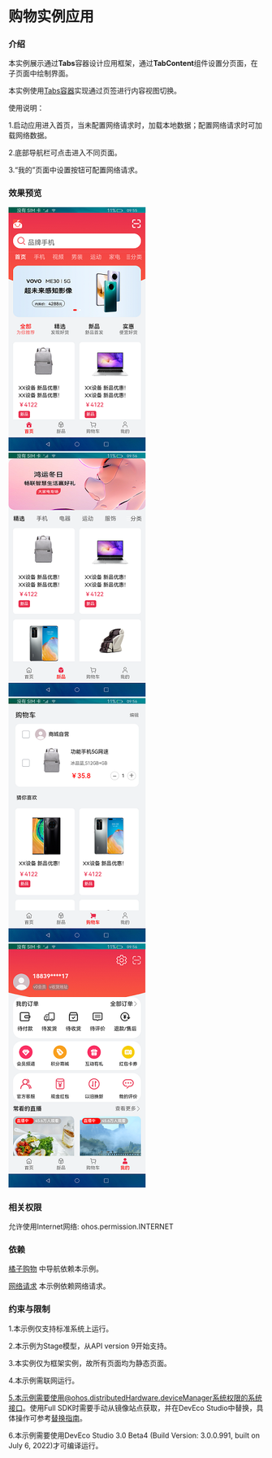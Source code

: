 # 购物实例应用

### 介绍

本实例展示通过**Tabs**容器设计应用框架，通过**TabContent**组件设置分页面，在子页面中绘制界面。

本实例使用[Tabs容器](https://gitee.com/openharmony/docs/blob/master/zh-cn/application-dev/reference/arkui-ts/ts-container-tabs.md)实现通过页签进行内容视图切换。

使用说明：

1.启动应用进入首页，当未配置网络请求时，加载本地数据；配置网络请求时可加载网络数据。

2.底部导航栏可点击进入不同页面。

3.“我的”页面中设置按钮可配置网络请求。

### 效果预览

![](screenshots/device/index.png) ![](screenshots/device/new.png)
![](screenshots/device/shopping.png) ![](screenshots/device/mine.png)

### 相关权限

允许使用Internet网络: ohos.permission.INTERNET

### 依赖

[橘子购物](https://gitee.com/openharmony/app_samples/tree/master/AppSample/OrangeShopping) 中导航依赖本示例。

[网络请求](https://gitee.com/openharmony/app_samples/tree/master/AppSample/OrangeShopping) 本示例依赖网络请求。


### 约束与限制

1.本示例仅支持标准系统上运行。

2.本示例为Stage模型，从API version 9开始支持。

3.本实例仅为框架实例，故所有页面均为静态页面。

4.本示例需联网运行。

5.本示例需要使用@ohos.distributedHardware.deviceManager系统权限的系统接口。使用Full SDK时需要手动从镜像站点获取，并在DevEco Studio中替换，具体操作可参考[替换指南](https://gitee.com/openharmony/docs/blob/master/zh-cn/application-dev/quick-start/full-sdk-switch-guide.md)。

6.本示例需要使用DevEco Studio 3.0 Beta4 (Build Version: 3.0.0.991, built on July 6, 2022)才可编译运行。
